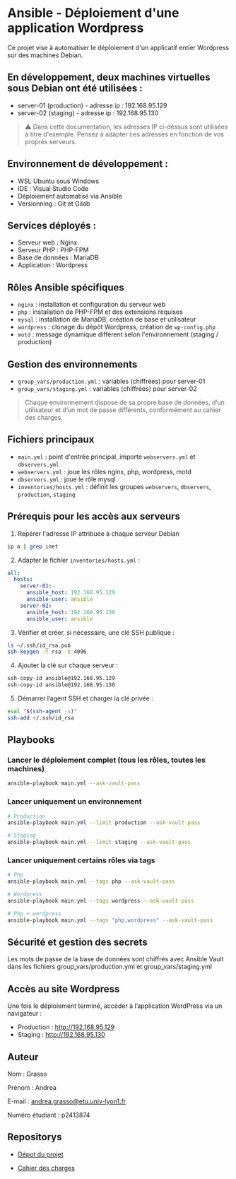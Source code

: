 # Ansible - Déploiement d'une application Wordpress

Ce projet vise à automatiser le déploiement d'un applicatif entier Wordpress sur des machines Debian.

## En développement, deux machines virtuelles sous Debian ont été utilisées :
  - server-01 (production) - adresse ip : 192.168.95.129
  - server-02 (staging) - adresse ip : 192.168.95.130

> ⚠️ Dans cette documentation, les adresses IP ci-dessus sont utilisées à titre d'exemple. Pensez à adapter ces adresses en fonction de vos propres serveurs.

## Environnement de développement :
- WSL Ubuntu sous Windows
- IDE : Visual Studio Code
- Déploiement automatisé via Ansible
- Versionning : Git et Gilab

## Services déployés :

- Serveur web : Nginx
- Serveur PHP : PHP-FPM
- Base de données : MariaDB
- Application : Wordpress

## Rôles Ansible spécifiques

- `nginx` : installation et configuration du serveur web
- `php` : installation de PHP-FPM et des extensions requises
- `mysql` : installation de MariaDB, création de base et utilisateur
- `wordpress` : clonage du dépôt Wordpress, création de `wp-config.php`
- `motd` : message dynamique différent selon l'environnement (staging / production)

## Gestion des environnements

- `group_vars/production.yml` : variables (chiffrées) pour server-01
- `group_vars/staging.yml` : variables (chiffrées) pour server-02

> Chaque environnement dispose de sa propre base de données, d’un utilisateur et d’un mot de passe différents, conformément au cahier des charges.

## Fichiers principaux

- `main.yml` : point d'entrée principal, importe `webservers.yml` et `dbservers.yml`
- `webservers.yml` : joue les rôles nginx, php, wordpress, motd
- `dbservers.yml` : joue le rôle mysql
- `inventories/hosts.yml` : définit les groupes `webservers`, `dbservers`, `production`, `staging`

## Prérequis pour les accès aux serveurs

1. Repérer l'adresse IP attribuée à chaque serveur Debian 
```bash
ip a | grep inet
```
2. Adapter le fichier `inventories/hosts.yml` :

```yaml
all:
  hosts:
    server-01:
      ansible_host: 192.168.95.129
      ansible_user: ansible
    server-02:
      ansible_host: 192.168.95.130
      ansible_user: ansible
```

3. Vérifier et créer, si nécessaire, une clé SSH publique :
```bash
ls ~/.ssh/id_rsa.pub
ssh-keygen -t rsa -b 4096
```

4. Ajouter la clé sur chaque serveur :
```bash
ssh-copy-id ansible@192.168.95.129
ssh-copy-id ansible@192.168.95.130
```

5. Démarrer l’agent SSH et charger la clé privée :
```bash
eval "$(ssh-agent -s)"
ssh-add ~/.ssh/id_rsa
```


## Playbooks

### Lancer le déploiement complet (tous les rôles, toutes les machines)

```bash
ansible-playbook main.yml --ask-vault-pass
```

### Lancer uniquement un environnement

```bash
# Production
ansible-playbook main.yml --limit production --ask-vault-pass
```
```bash
# Staging
ansible-playbook main.yml --limit staging --ask-vault-pass
```

### Lancer uniquement certains rôles via tags

```bash
# Php
ansible-playbook main.yml --tags php --ask-vault-pass
```
```bash
# Wordpress
ansible-playbook main.yml --tags wordpress --ask-vault-pass
```
```bash
# Php + wordpress
ansible-playbook main.yml --tags "php,wordpress" --ask-vault-pass
```
## Sécurité et gestion des secrets

Les mots de passe de la base de données sont chiffrés avec Ansible Vault dans les fichiers group_vars/production.yml et group_vars/staging.yml

## Accès au site Wordpress

Une fois le déploiement terminé, accéder à l’application WordPress via un navigateur :

- Production : http://192.168.95.129
- Staging : http://192.168.95.130

## Auteur

Nom : Grasso

Prénom : Andrea

E-mail : [andrea.grasso@etu.univ-lyon1.fr](mailto\:andrea.grasso@etu.univ-lyon1.fr)

Numéro étudiant : p2413874

## Repositorys

- [Dépot du projet](https://forge.univ-lyon1.fr/p2413874/ansible-wordpress-deploy)

- [Cahier des charges](https\://forge.univ-lyon1.fr/iut-lyon-devops-ansible/ansible-project)

